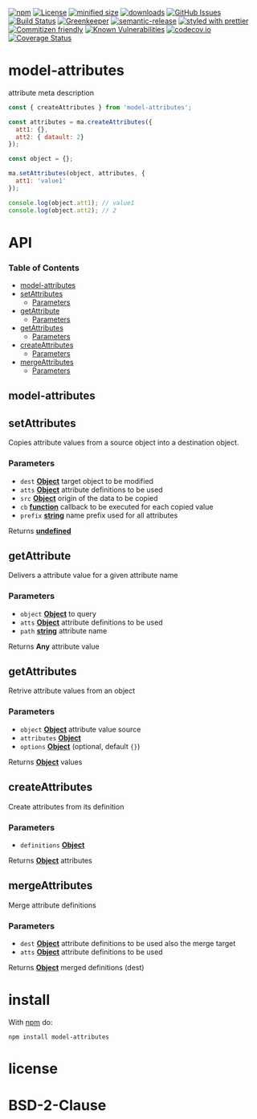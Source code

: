 [![npm](https://img.shields.io/npm/v/model-attributes.svg)](https://www.npmjs.com/package/model-attributes)
[![License](https://img.shields.io/badge/License-BSD%203--Clause-blue.svg)](https://opensource.org/licenses/BSD-3-Clause)
[![minified size](https://badgen.net/bundlephobia/min/model-attributes)](https://bundlephobia.com/result?p=model-attributes)
[![downloads](http://img.shields.io/npm/dm/model-attributes.svg?style=flat-square)](https://npmjs.org/package/model-attributes)
[![GitHub Issues](https://img.shields.io/github/issues/arlac77/model-attributes.svg?style=flat-square)](https://github.com/arlac77/model-attributes/issues)
[![Build Status](https://secure.travis-ci.org/arlac77/model-attributes.png)](http://travis-ci.org/arlac77/model-attributes)
[![Greenkeeper](https://badges.greenkeeper.io/arlac77/model-attributes.svg)](https://greenkeeper.io/)
[![semantic-release](https://img.shields.io/badge/%20%20%F0%9F%93%A6%F0%9F%9A%80-semantic--release-e10079.svg)](https://github.com/arlac77/model-attributes)
[![styled with prettier](https://img.shields.io/badge/styled_with-prettier-ff69b4.svg)](https://github.com/prettier/prettier)
[![Commitizen friendly](https://img.shields.io/badge/commitizen-friendly-brightgreen.svg)](http://commitizen.github.io/cz-cli/)
[![Known Vulnerabilities](https://snyk.io/test/github/arlac77/model-attributes/badge.svg)](https://snyk.io/test/github/arlac77/model-attributes)
[![codecov.io](http://codecov.io/github/arlac77/model-attributes/coverage.svg?branch=master)](http://codecov.io/github/arlac77/model-attributes?branch=master)
[![Coverage Status](https://coveralls.io/repos/arlac77/model-attributes/badge.svg)](https://coveralls.io/r/arlac77/model-attributes)

# model-attributes

attribute meta description

<!-- skip-example -->

```javascript
const { createAttributes } from 'model-attributes';

const attributes = ma.createAttributes({
  att1: {},
  att2: { datault: 2}
});

const object = {};

ma.setAttributes(object, attributes, {
  att1: 'value1'
});

console.log(object.att1); // value1
console.log(object.att2); // 2
```

# API

<!-- Generated by documentation.js. Update this documentation by updating the source code. -->

### Table of Contents

-   [model-attributes](#model-attributes)
-   [setAttributes](#setattributes)
    -   [Parameters](#parameters)
-   [getAttribute](#getattribute)
    -   [Parameters](#parameters-1)
-   [getAttributes](#getattributes)
    -   [Parameters](#parameters-2)
-   [createAttributes](#createattributes)
    -   [Parameters](#parameters-3)
-   [mergeAttributes](#mergeattributes)
    -   [Parameters](#parameters-4)

## model-attributes

## setAttributes

Copies attribute values from a source object into a destination object.

### Parameters

-   `dest` **[Object](https://developer.mozilla.org/docs/Web/JavaScript/Reference/Global_Objects/Object)** target object to be modified
-   `atts` **[Object](https://developer.mozilla.org/docs/Web/JavaScript/Reference/Global_Objects/Object)** attribute definitions to be used
-   `src` **[Object](https://developer.mozilla.org/docs/Web/JavaScript/Reference/Global_Objects/Object)** origin of the data to be copied
-   `cb` **[function](https://developer.mozilla.org/docs/Web/JavaScript/Reference/Statements/function)** callback to be executed for each copied value
-   `prefix` **[string](https://developer.mozilla.org/docs/Web/JavaScript/Reference/Global_Objects/String)** name prefix used for all attributes

Returns **[undefined](https://developer.mozilla.org/docs/Web/JavaScript/Reference/Global_Objects/undefined)** 

## getAttribute

Delivers a attribute value for a given attribute name

### Parameters

-   `object` **[Object](https://developer.mozilla.org/docs/Web/JavaScript/Reference/Global_Objects/Object)** to query
-   `atts` **[Object](https://developer.mozilla.org/docs/Web/JavaScript/Reference/Global_Objects/Object)** attribute definitions to be used
-   `path` **[string](https://developer.mozilla.org/docs/Web/JavaScript/Reference/Global_Objects/String)** attribute name

Returns **Any** attribute value

## getAttributes

Retrive attribute values from an object

### Parameters

-   `object` **[Object](https://developer.mozilla.org/docs/Web/JavaScript/Reference/Global_Objects/Object)** attribute value source
-   `attributes` **[Object](https://developer.mozilla.org/docs/Web/JavaScript/Reference/Global_Objects/Object)** 
-   `options` **[Object](https://developer.mozilla.org/docs/Web/JavaScript/Reference/Global_Objects/Object)**  (optional, default `{}`)

Returns **[Object](https://developer.mozilla.org/docs/Web/JavaScript/Reference/Global_Objects/Object)** values

## createAttributes

Create attributes from its definition

### Parameters

-   `definitions` **[Object](https://developer.mozilla.org/docs/Web/JavaScript/Reference/Global_Objects/Object)** 

Returns **[Object](https://developer.mozilla.org/docs/Web/JavaScript/Reference/Global_Objects/Object)** attributes

## mergeAttributes

Merge attribute definitions

### Parameters

-   `dest` **[Object](https://developer.mozilla.org/docs/Web/JavaScript/Reference/Global_Objects/Object)** attribute definitions to be used also the merge target
-   `atts` **[Object](https://developer.mozilla.org/docs/Web/JavaScript/Reference/Global_Objects/Object)** attribute definitions to be used

Returns **[Object](https://developer.mozilla.org/docs/Web/JavaScript/Reference/Global_Objects/Object)** merged definitions (dest)

# install

With [npm](http://npmjs.org) do:

```shell
npm install model-attributes
```

# license

# BSD-2-Clause
